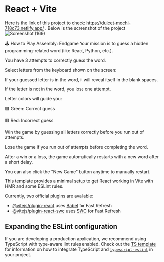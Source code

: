 # React + Vite
Here is the link of this project to check:
https://dulcet-mochi-718c73.netlify.app/  .
Below is the screenshot of the project
![Screenshot (169)](https://github.com/user-attachments/assets/c13eaabe-a196-49ac-b47d-43505626946f)


🕹️ How to Play Assembly: Endgame
Your mission is to guess a hidden programming-related word (like React, Python, etc.).

You have 3 attempts to correctly guess the word.

Select letters from the keyboard shown on the screen:

If your guessed letter is in the word, it will reveal itself in the blank spaces.

If the letter is not in the word, you lose one attempt.

Letter colors will guide you:

🟩 Green: Correct guess

🟥 Red: Incorrect guess

Win the game by guessing all letters correctly before you run out of attempts.

Lose the game if you run out of attempts before completing the word.

After a win or a loss, the game automatically restarts with a new word after a short delay.

You can also click the "New Game" button anytime to manually restart.


This template provides a minimal setup to get React working in Vite with HMR and some ESLint rules.

Currently, two official plugins are available:

- [@vitejs/plugin-react](https://github.com/vitejs/vite-plugin-react/blob/main/packages/plugin-react) uses [Babel](https://babeljs.io/) for Fast Refresh
- [@vitejs/plugin-react-swc](https://github.com/vitejs/vite-plugin-react/blob/main/packages/plugin-react-swc) uses [SWC](https://swc.rs/) for Fast Refresh

## Expanding the ESLint configuration

If you are developing a production application, we recommend using TypeScript with type-aware lint rules enabled. Check out the [TS template](https://github.com/vitejs/vite/tree/main/packages/create-vite/template-react-ts) for information on how to integrate TypeScript and [`typescript-eslint`](https://typescript-eslint.io) in your project.
